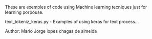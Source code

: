 These are exemples of code using Machine learning tecniques just for learning porpouse.

text_tokeniz_keras.py - Examples of using keras for text process...

Author: Mario Jorge lopes chagas de almeida
